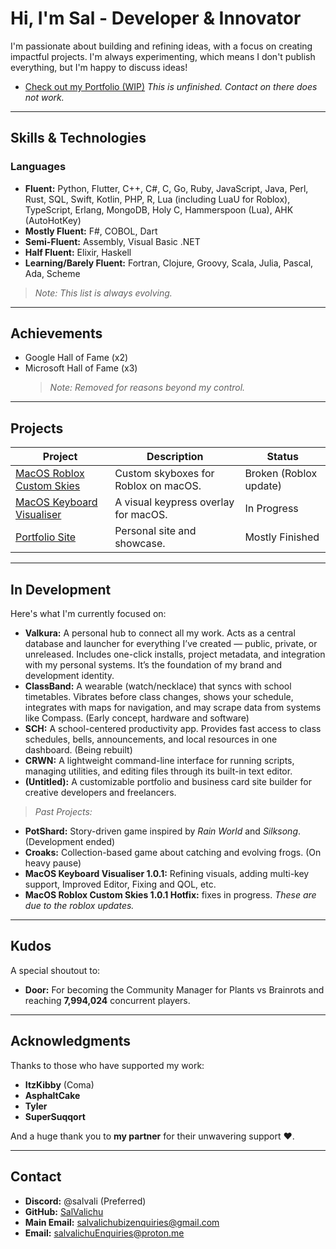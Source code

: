 # Hi, I'm Sal - Developer & Innovator

I'm passionate about building and refining ideas, with a focus on creating impactful projects. I'm always experimenting, which means I don't publish everything, but I'm happy to discuss ideas!

*   [Check out my Portfolio (WIP)](https://salvalichuportfolio.vercel.app)
*This is unfinished. Contact on there does not work.*

---

## Skills & Technologies

### Languages

*   **Fluent:** Python, Flutter, C++, C#, C, Go, Ruby, JavaScript, Java, Perl, Rust, SQL, Swift, Kotlin, PHP, R, Lua (including LuaU for Roblox), TypeScript, Erlang, MongoDB, Holy C, Hammerspoon (Lua), AHK (AutoHotKey)
*   **Mostly Fluent:** F#, COBOL, Dart
*   **Semi-Fluent:** Assembly, Visual Basic .NET
*   **Half Fluent:** Elixir, Haskell
*   **Learning/Barely Fluent:** Fortran, Clojure, Groovy, Scala, Julia, Pascal, Ada, Scheme

> *Note: This list is always evolving.*

---

## Achievements

*   Google Hall of Fame (x2)
*   Microsoft Hall of Fame (x3)
    > *Note: Removed for reasons beyond my control.*

---

## Projects

| Project                                                                | Description                                        | Status             |
| ---------------------------------------------------------------------- | -------------------------------------------------- | ------------------ |
| [MacOS Roblox Custom Skies](https://github.com/SalValichu/Roblox-Skies-MACOS) | Custom skyboxes for Roblox on macOS.               | Broken (Roblox update) |
| [MacOS Keyboard Visualiser](https://github.com/SalValichu/keystroke-visualizer) | A visual keypress overlay for macOS.               | In Progress        |
| [Portfolio Site](https://salvalichuportfolio.vercel.app)               | Personal site and showcase.                      | Mostly Finished    |

---

## In Development

Here's what I'm currently focused on:

*   **Valkura:** A personal hub to connect all my work. Acts as a central database and launcher for everything I’ve created — public, private, or unreleased. Includes one-click installs, project metadata, and integration with my personal systems. It’s the foundation of my brand and development identity.
*   **ClassBand:** A wearable (watch/necklace) that syncs with school timetables. Vibrates before class changes, shows your schedule, integrates with maps for navigation, and may scrape data from systems like Compass. (Early concept, hardware and software)
*   **SCH:** A school-centered productivity app. Provides fast access to class schedules, bells, announcements, and local resources in one dashboard. (Being rebuilt)
*   **CRWN:** A lightweight command-line interface for running scripts, managing utilities, and editing files through its built-in text editor.
*   **(Untitled):** A customizable portfolio and business card site builder for creative developers and freelancers.

> *Past Projects:*

*   **PotShard:** Story-driven game inspired by *Rain World* and *Silksong*. (Development ended)
*   **Croaks:** Collection-based game about catching and evolving frogs. (On heavy pause)
*   **MacOS Keyboard Visualiser 1.0.1:** Refining visuals, adding multi-key support, Improved Editor, Fixing and QOL, etc.
*   **MacOS Roblox Custom Skies 1.0.1 Hotfix:** fixes in progress. *These are due to the roblox updates.*

---

## Kudos

A special shoutout to:

*   **Door:** For becoming the Community Manager for Plants vs Brainrots and reaching **7,994,024** concurrent players.

---

## Acknowledgments

Thanks to those who have supported my work:

*   **ItzKibby** (Coma)
*   **AsphaltCake**
*   **Tyler**
*   **SuperSuqqort**

And a huge thank you to **my partner** for their unwavering support ❤️.

---

## Contact

*   **Discord:** @salvali (Preferred)
*   **GitHub:** [SalValichu](https://github.com/SalValichu)
*   **Main Email:** salvalichubizenquiries@gmail.com
*   **Email:** salvalichuEnquiries@proton.me
